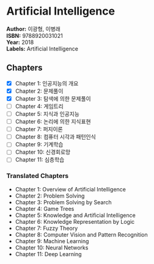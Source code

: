 # Artificial Intelligence

**Author:** 이광형, 이병래 <br/>
**ISBN:** 9788920031021 <br/>
**Year:** 2018 <br/>
**Labels:** Artificial Intelligence

## Chapters
- [x] Chapter 1: 인공지능의 개요
- [x] Chapter 2: 문제풀이
- [x] Chapter 3: 탐색에 의한 문제풀이
- [ ] Chapter 4: 게임트리
- [ ] Chapter 5: 지식과 인공지능
- [ ] Chapter 6: 논리에 의한 지식표현
- [ ] Chapter 7: 퍼지이론
- [ ] Chapter 8: 컴퓨터 시각과 패턴인식
- [ ] Chapter 9: 기계학습
- [ ] Chapter 10: 신경회로망
- [ ] Chapter 11: 심층학습

### Translated Chapters
- Chapter 1: Overview of Artificial Intelligence  
- Chapter 2: Problem Solving  
- Chapter 3: Problem Solving by Search  
- Chapter 4: Game Trees  
- Chapter 5: Knowledge and Artificial Intelligence  
- Chapter 6: Knowledge Representation by Logic  
- Chapter 7: Fuzzy Theory  
- Chapter 8: Computer Vision and Pattern Recognition  
- Chapter 9: Machine Learning  
- Chapter 10: Neural Networks  
- Chapter 11: Deep Learning  
